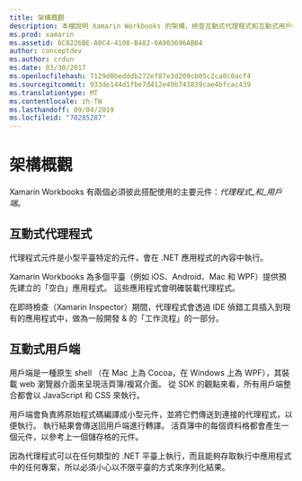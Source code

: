 ```yaml
---
title: 架構概觀
description: 本檔說明 Xamarin Workbooks 的架構，檢查互動式代理程式和互動式用戶端如何搭配使用。
ms.prod: xamarin
ms.assetid: 6C0226BE-A0C4-4108-B482-0A903696AB04
author: conceptdev
ms.author: crdun
ms.date: 03/30/2017
ms.openlocfilehash: 7129d0bedddb272ef87e3d209cb05c2ca0c0acf4
ms.sourcegitcommit: 933de144d1fbe7d412e49b743839cae4bfcac439
ms.translationtype: MT
ms.contentlocale: zh-TW
ms.lasthandoff: 09/04/2019
ms.locfileid: "70285287"
---
```

# <a name="architecture-overview"></a>架構概觀

Xamarin Workbooks 有兩個必須彼此搭配使用的主要元件：_代理程式_和_用戶端_。

## <a name="interactive-agent"></a>互動式代理程式

代理程式元件是小型平臺特定的元件，會在 .NET 應用程式的內容中執行。

Xamarin Workbooks 為多個平臺（例如 iOS、Android、Mac 和 WPF）提供預先建立的「空白」應用程式。 這些應用程式會明確裝載代理程式。

在即時檢查（Xamarin Inspector）期間，代理程式會透過 IDE 偵錯工具插入到現有的應用程式中，做為一般開發 & 的「工作流程」的一部分。

## <a name="interactive-client"></a>互動式用戶端

用戶端是一種原生 shell （在 Mac 上為 Cocoa，在 Windows 上為 WPF），其裝載 web 瀏覽器介面來呈現活頁簿/複寫介面。 從 SDK 的觀點來看，所有用戶端整合都會以 JavaScript 和 CSS 來執行。

用戶端會負責將原始程式碼編譯成小型元件，並將它們傳送到連接的代理程式，以便執行。 執行結果會傳送回用戶端進行轉譯。 活頁簿中的每個資料格都會產生一個元件，以參考上一個儲存格的元件。

因為代理程式可以在任何類型的 .NET 平臺上執行，而且能夠存取執行中應用程式中的任何專案，所以必須小心以不限平臺的方式來序列化結果。
